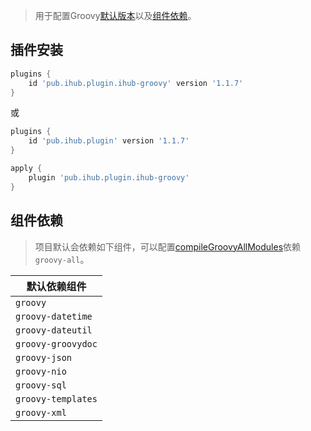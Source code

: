 > 用于配置Groovy[默认版本](/iHubBom?id=默认版本)以及[组件依赖](/iHubGroovy?id=组件依赖)。

## 插件安装

```groovy
plugins {
    id 'pub.ihub.plugin.ihub-groovy' version '1.1.7'
}
```

或

```groovy
plugins {
    id 'pub.ihub.plugin' version '1.1.7'
}

apply {
    plugin 'pub.ihub.plugin.ihub-groovy'
}
```

## 组件依赖

> 项目默认会依赖如下组件，可以配置[compileGroovyAllModules](/iHub?id=配置示例)依赖`groovy-all`。

| 默认依赖组件 |
| --------- |
| `groovy` |
| `groovy-datetime` |
| `groovy-dateutil` |
| `groovy-groovydoc` |
| `groovy-json` |
| `groovy-nio` |
| `groovy-sql` |
| `groovy-templates` |
| `groovy-xml` |